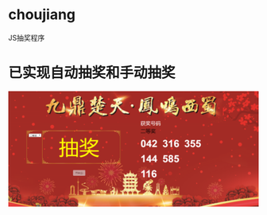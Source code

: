 # choujiang
JS抽奖程序
# 已实现自动抽奖和手动抽奖
![Image text](https://github.com/ailot/choujiang/blob/master/img/example.png)
